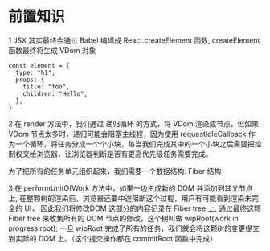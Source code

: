 # 前置知识
1 JSX 其实最终会通过 Babel 编译成 React.createElement 函数, createElement 函数最终将生成 VDom 对象
```
const element = {
  type: "h1",
  props: {
    title: "foo",
    children: "Hello",
  },
}
```


2 在 render 方法中，我们通过 递归循环 的方式，将 VDom 渲染成节点，但如果 VDom 节点太多时，递归可能会阻塞主线程，因为使用 requestIdleCallback 作为一个循环，将任务分成一个个小块，每当我们完成其中的一个小块之后需要把控制权交给浏览器，让浏览器判断是否有更高优先级任务需要完成。

为了把所有的任务单元组织起来，我们需要一个数据结构: Fiber 结构

3 在 performUnitOfWork 方法中，如果一边生成新的 DOM 并添加到其父节点上, 在整颗树的渲染前，浏览器还要中途阻断这个过程，用户有可能看到渲染未完全的 UI，
因此我们将修改DOM 这部分的内容记录在 Fiber tree 上, 通过最终这颗 Fiber tree 来收集所有的 DOM 节点的修改，这个树叫做 wipRoot(work in progress root); 
一旦 wipRoot 完成了所有的任务，我们就会将这颗树的变更提交到实际的 DOM 上。（这个提交操作都在 commitRoot 函数中完成）




